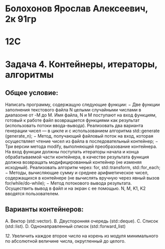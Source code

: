 ﻿# Болохонов Ярослав Алексеевич, 2к 91гр
# 12C

# Задача 4. Контейнеры, итераторы, алгоритмы
## Общее условие:
Написать программу, содержащую следующие функции:
− Две функции заполнения текстового файла N целыми случайными числами
в диапазоне от -M до M. Имя файла, N и M поступают на вход функциям, готовый
к работе файл возвращается функциями как результат (использовать потоки
ввода-вывода). Реализовать два варианта генерации чисел — в цикле
и с использованием алгоритма std::generate (generate_n);
− Метод, получающий файловый поток на вход, которая осуществляет чтение чисел
из файла в последовательный контейнер;
− Три версии метода modify, выполняющей преобразование контейнера. На вход
функции должны поступать итераторы начала и конца обрабатываемой части
контейнера, в качестве результата функция должна возвращать
модифицированный контейнер (не изменяя исходный). Реализовать алгоритм
через: for, std::transform, std::for_each;
− Методы, вычисляющие сумму и среднее арифметическое чисел, содержащихся
в контейнере (не вычислять вручную через явный вызов for/while/do-while);
− Метод потокового вывода результата. Осуществить вывод в файл и на экран с ее
помощью.
N, M, K1, K2 вводятся пользователем.

## Варианты контейнеров:
A. Вектор (std::vector).
B. Двусторонняя очередь (std::deque).
C. Список (std::list).
D. Однонаправленный список (std::forward_list)

*12*. Увеличить каждое второе число на корень из модуля минимального по абсолютной
величине числа, округленный до целого.